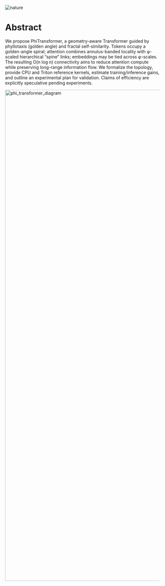 
![nature](https://github.com/user-attachments/assets/d6880334-8c17-4144-a1ad-fb983be3cefb)

<h1>Abstract</h1>

We propose PhiTransformer, a geometry-aware Transformer guided by phyllotaxis (golden
angle) and fractal self-similarity. Tokens occupy a golden-angle spiral; attention combines
annulus-banded locality with φ-scaled hierarchical “spine” links; embeddings may be tied
across φ-scales. The resulting O(n log n) connectivity aims to reduce attention compute
while preserving long-range information flow. We formalize the topology, provide CPU and
Triton reference kernels, estimate training/inference gains, and outline an experimental
plan for validation. Claims of efficiency are explicitly speculative pending experiments.

<img width="1518" height="1597" alt="phi_transformer_diagram" src="https://github.com/user-attachments/assets/9738dbaa-6f40-4869-80f4-3eac8d21e2eb" />
